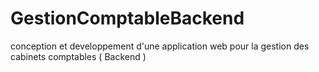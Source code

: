 # GestionComptableBackend
conception et developpement d'une application web pour la gestion des cabinets comptables ( Backend )
